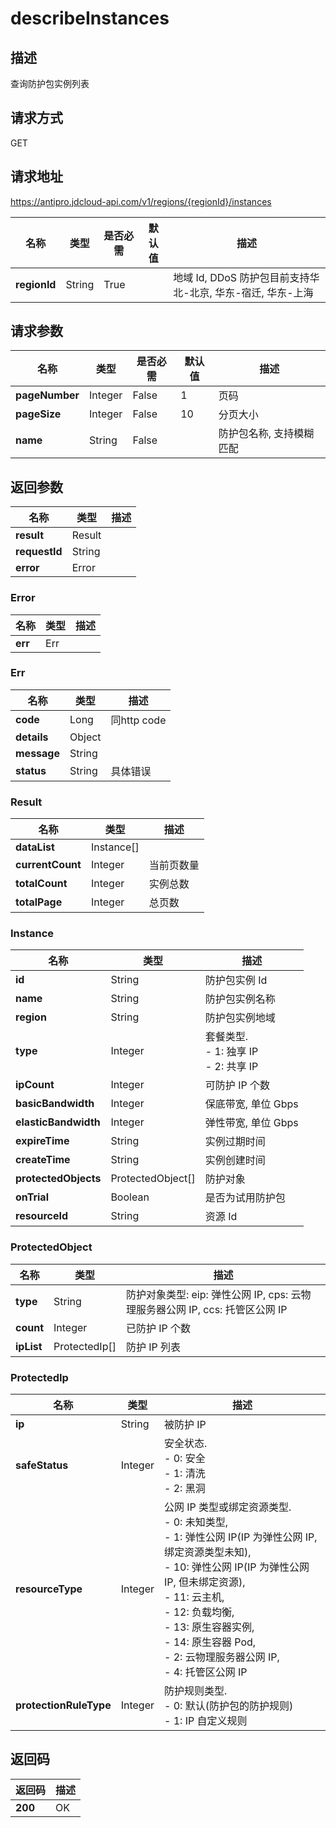 # describeInstances


## 描述
查询防护包实例列表

## 请求方式
GET

## 请求地址
https://antipro.jdcloud-api.com/v1/regions/{regionId}/instances

|名称|类型|是否必需|默认值|描述|
|---|---|---|---|---|
|**regionId**|String|True| |地域 Id, DDoS 防护包目前支持华北-北京, 华东-宿迁, 华东-上海|

## 请求参数
|名称|类型|是否必需|默认值|描述|
|---|---|---|---|---|
|**pageNumber**|Integer|False|1|页码|
|**pageSize**|Integer|False|10|分页大小|
|**name**|String|False| |防护包名称, 支持模糊匹配|


## 返回参数
|名称|类型|描述|
|---|---|---|
|**result**|Result| |
|**requestId**|String| |
|**error**|Error| |

### Error
|名称|类型|描述|
|---|---|---|
|**err**|Err| |
### Err
|名称|类型|描述|
|---|---|---|
|**code**|Long|同http code|
|**details**|Object| |
|**message**|String| |
|**status**|String|具体错误|
### Result
|名称|类型|描述|
|---|---|---|
|**dataList**|Instance[]| |
|**currentCount**|Integer|当前页数量|
|**totalCount**|Integer|实例总数|
|**totalPage**|Integer|总页数|
### Instance
|名称|类型|描述|
|---|---|---|
|**id**|String|防护包实例 Id|
|**name**|String|防护包实例名称|
|**region**|String|防护包实例地域|
|**type**|Integer|套餐类型. <br>- 1: 独享 IP<br>- 2: 共享 IP|
|**ipCount**|Integer|可防护 IP 个数|
|**basicBandwidth**|Integer|保底带宽, 单位 Gbps|
|**elasticBandwidth**|Integer|弹性带宽, 单位 Gbps|
|**expireTime**|String|实例过期时间|
|**createTime**|String|实例创建时间|
|**protectedObjects**|ProtectedObject[]|防护对象|
|**onTrial**|Boolean|是否为试用防护包|
|**resourceId**|String|资源 Id|
### ProtectedObject
|名称|类型|描述|
|---|---|---|
|**type**|String|防护对象类型: eip: 弹性公网 IP, cps: 云物理服务器公网 IP, ccs: 托管区公网 IP|
|**count**|Integer|已防护 IP 个数|
|**ipList**|ProtectedIp[]|防护 IP 列表|
### ProtectedIp
|名称|类型|描述|
|---|---|---|
|**ip**|String|被防护 IP|
|**safeStatus**|Integer|安全状态. <br>- 0: 安全<br>- 1: 清洗<br>- 2: 黑洞|
|**resourceType**|Integer|公网 IP 类型或绑定资源类型. <br>- 0: 未知类型,<br>- 1: 弹性公网 IP(IP 为弹性公网 IP, 绑定资源类型未知),<br>- 10: 弹性公网 IP(IP 为弹性公网 IP, 但未绑定资源),<br>- 11: 云主机,<br>- 12: 负载均衡,<br>- 13: 原生容器实例,<br>- 14: 原生容器 Pod,<br>- 2: 云物理服务器公网 IP,<br>- 4: 托管区公网 IP|
|**protectionRuleType**|Integer|防护规则类型. <br>- 0: 默认(防护包的防护规则)<br>- 1: IP 自定义规则|

## 返回码
|返回码|描述|
|---|---|
|**200**|OK|
